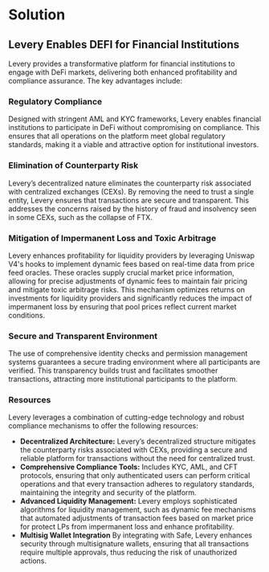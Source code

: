 # Solution

## Levery Enables DEFI for Financial Institutions

Levery provides a transformative platform for financial institutions to engage with DeFi markets, delivering both enhanced profitability and compliance assurance. The key advantages include:

### **Regulatory Compliance**

Designed with stringent AML and KYC frameworks, Levery enables financial institutions to participate in DeFi without compromising on compliance. This ensures that all operations on the platform meet global regulatory standards, making it a viable and attractive option for institutional investors.

### Elimination of Counterparty Risk

Levery’s decentralized nature eliminates the counterparty risk associated with centralized exchanges (CEXs). By removing the need to trust a single entity, Levery ensures that transactions are secure and transparent. This addresses the concerns raised by the history of fraud and insolvency seen in some CEXs, such as the collapse of FTX.

### **Mitigation of Impermanent Loss and Toxic Arbitrage**

Levery enhances profitability for liquidity providers by leveraging Uniswap V4's hooks to implement dynamic fees based on real-time data from price feed oracles. These oracles supply crucial market price information, allowing for precise adjustments of dynamic fees to maintain fair pricing and mitigate toxic arbitrage risks. This mechanism optimizes returns on investments for liquidity providers and significantly reduces the impact of impermanent loss by ensuring that pool prices reflect current market conditions.

### **Secure and Transparent Environment**

The use of comprehensive identity checks and permission management systems guarantees a secure trading environment where all participants are verified. This transparency builds trust and facilitates smoother transactions, attracting more institutional participants to the platform.

### **Resources**

Levery leverages a combination of cutting-edge technology and robust compliance mechanisms to offer the following resources:

* **Decentralized Architecture:** Levery’s decentralized structure mitigates the counterparty risks associated with CEXs, providing a secure and reliable platform for transactions without the need for centralized trust.
* **Comprehensive Compliance Tools:** Includes KYC, AML, and CFT protocols, ensuring that only authenticated users can perform critical operations and that every transaction adheres to regulatory standards, maintaining the integrity and security of the platform.&#x20;
* **Advanced Liquidity Management:** Levery employs sophisticated algorithms for liquidity management, such as dynamic fee mechanisms that automated adjustments of transaction fees based on market price for protect LPs from impermanent loss and enhance profitability.
* **Multisig Wallet Integration** By integrating with Safe, Levery enhances security through multisignature wallets, ensuring that all transactions require multiple approvals, thus reducing the risk of unauthorized actions.
